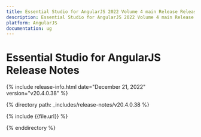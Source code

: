 ```yaml
---
title: Essential Studio for AngularJS 2022 Volume 4 main Release Release Notes  
description: Essential Studio for AngularJS 2022 Volume 4 main Release Release Notes  
platform: AngularJS
documentation: ug
---
```


# Essential Studio for AngularJS  Release Notes  

{% include release-info.html date="December 21, 2022"  version="v20.4.0.38" %} 

{% directory path: _includes/release-notes/v20.4.0.38 %}

{% include {{file.url}} %}

{% enddirectory %}